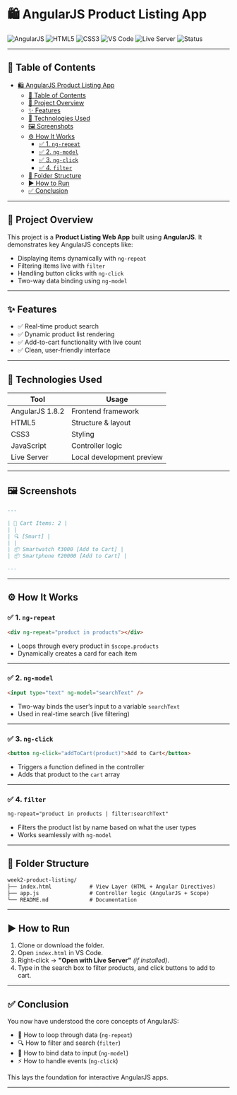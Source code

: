 # 🛍️ AngularJS Product Listing App

![AngularJS](https://img.shields.io/badge/AngularJS-1.8.2-red?logo=angularjs&style=for-the-badge) ![HTML5](https://img.shields.io/badge/HTML5-%23E34F26.svg?&style=for-the-badge&logo=html5&logoColor=white) ![CSS3](https://img.shields.io/badge/CSS3-%231572B6.svg?&style=for-the-badge&logo=css3&logoColor=white) ![VS Code](https://img.shields.io/badge/Editor-VS%20Code-blue?style=for-the-badge&logo=visualstudiocode) ![Live Server](https://img.shields.io/badge/Live_Server-Enabled-brightgreen?style=for-the-badge) ![Status](https://img.shields.io/badge/Status-Complete-green?style=for-the-badge)

---

## 📌 Table of Contents

- [🛍️ AngularJS Product Listing App](#️-angularjs-product-listing-app)
  - [📌 Table of Contents](#-table-of-contents)
  - [📝 Project Overview](#-project-overview)
  - [✨ Features](#-features)
  - [🧰 Technologies Used](#-technologies-used)
  - [🖼️ Screenshots](#️-screenshots)
  - [⚙️ How It Works](#️-how-it-works)
    - [✅ 1. `ng-repeat`](#-1-ng-repeat)
    - [✅ 2. `ng-model`](#-2-ng-model)
    - [✅ 3. `ng-click`](#-3-ng-click)
    - [✅ 4. `filter`](#-4-filter)
  - [📁 Folder Structure](#-folder-structure)
  - [▶️ How to Run](#️-how-to-run)
  - [✅ Conclusion](#-conclusion)

---

## 📝 Project Overview

This project is a **Product Listing Web App** built using **AngularJS**. It demonstrates key AngularJS concepts like:

- Displaying items dynamically with `ng-repeat`
- Filtering items live with `filter`
- Handling button clicks with `ng-click`
- Two-way data binding using `ng-model`

---

## ✨ Features

- ✅ Real-time product search
- ✅ Dynamic product list rendering
- ✅ Add-to-cart functionality with live count
- ✅ Clean, user-friendly interface

---

## 🧰 Technologies Used

| Tool            | Usage                     |
| --------------- | ------------------------- |
| AngularJS 1.8.2 | Frontend framework        |
| HTML5           | Structure & layout        |
| CSS3            | Styling                   |
| JavaScript      | Controller logic          |
| Live Server     | Local development preview |

---

## 🖼️ Screenshots

```md
---

| 🛒 Cart Items: 2 |
| |
| 🔍 [Smart] |
| |
| 📦 Smartwatch ₹3000 [Add to Cart] |
| 📦 Smartphone ₹20000 [Add to Cart] |

---
```

---

## ⚙️ How It Works

### ✅ 1. `ng-repeat`

```html
<div ng-repeat="product in products"></div>
```

- Loops through every product in `$scope.products`
- Dynamically creates a card for each item

---

### ✅ 2. `ng-model`

```html
<input type="text" ng-model="searchText" />
```

- Two-way binds the user’s input to a variable `searchText`
- Used in real-time search (live filtering)

---

### ✅ 3. `ng-click`

```html
<button ng-click="addToCart(product)">Add to Cart</button>
```

- Triggers a function defined in the controller
- Adds that product to the `cart` array

---

### ✅ 4. `filter`

```html
ng-repeat="product in products | filter:searchText"
```

- Filters the product list by name based on what the user types
- Works seamlessly with `ng-model`

---

## 📁 Folder Structure

```md
week2-product-listing/
├── index.html            # View Layer (HTML + Angular Directives)
├── app.js                # Controller logic (AngularJS + Scope)
└── README.md             # Documentation
```

---

## ▶️ How to Run

1. Clone or download the folder.
2. Open `index.html` in VS Code.
3. Right-click → **"Open with Live Server"** _(if installed)_.
4. Type in the search box to filter products, and click buttons to add to cart.

---

## ✅ Conclusion

You now have understood the core concepts of AngularJS:

- 🔁 How to loop through data (`ng-repeat`)
- 🔍 How to filter and search (`filter`)
- 🧠 How to bind data to input (`ng-model`)
- ⚡ How to handle events (`ng-click`)

This lays the foundation for interactive AngularJS apps.

---
